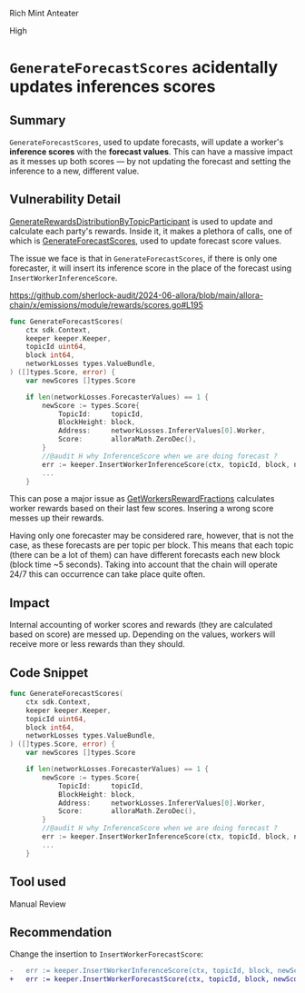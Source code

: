 Rich Mint Anteater

High

# `GenerateForecastScores` acidentally updates inferences scores

## Summary
`GenerateForecastScores`, used to update forecasts, will update a worker's **inference scores** with the **forecast values**. This can have a massive impact as it messes up both scores — by not updating the forecast and setting the inference to a new, different value.

## Vulnerability Detail
[GenerateRewardsDistributionByTopicParticipant](rewards.goGenerateRewardsDistributionByTopicParticipantGenerateRewardsDistributionByTopicParticipant) is used to update and calculate each party's rewards. Inside it, it makes a plethora of calls, one of which is [GenerateForecastScores](https://github.com/sherlock-audit/2024-06-allora/blob/main/allora-chain/x/emissions/module/rewards/scores.go#L177), used to update forecast score values.

The issue we face is that in `GenerateForecastScores`, if there is only one forecaster, it will insert its inference score in the place of the forecast using `InsertWorkerInferenceScore`.

https://github.com/sherlock-audit/2024-06-allora/blob/main/allora-chain/x/emissions/module/rewards/scores.go#L195
```go
func GenerateForecastScores(
	ctx sdk.Context,
	keeper keeper.Keeper,
	topicId uint64,
	block int64,
	networkLosses types.ValueBundle,
) ([]types.Score, error) {
	var newScores []types.Score

	if len(networkLosses.ForecasterValues) == 1 {
		newScore := types.Score{
			TopicId:     topicId,
			BlockHeight: block,
			Address:     networkLosses.InfererValues[0].Worker,
			Score:       alloraMath.ZeroDec(),
		}
		//@audit H why InferenceScore when we are doing forecast ?
		err := keeper.InsertWorkerInferenceScore(ctx, topicId, block, newScore)
		...
	}
```
This can pose a major issue as [GetWorkersRewardFractions](https://github.com/sherlock-audit/2024-06-allora/blob/main/allora-chain/x/emissions/module/rewards/worker_rewards.go#L38) calculates worker rewards based on their last few scores. Insering  a wrong score messes up their rewards.

Having only one forecaster may be considered rare, however, that is not the case, as these forecasts are per topic per block. This means that each topic (there can be a lot of them) can have different forecasts each new block (block time ~5 seconds). Taking into account that the chain will operate 24/7 this can occurrence can take place quite often.

## Impact
Internal accounting of worker scores and rewards (they are calculated based on score) are messed up. Depending on the values, workers will receive more or less rewards than they should.

## Code Snippet
```go
func GenerateForecastScores(
	ctx sdk.Context,
	keeper keeper.Keeper,
	topicId uint64,
	block int64,
	networkLosses types.ValueBundle,
) ([]types.Score, error) {
	var newScores []types.Score

	if len(networkLosses.ForecasterValues) == 1 {
		newScore := types.Score{
			TopicId:     topicId,
			BlockHeight: block,
			Address:     networkLosses.InfererValues[0].Worker,
			Score:       alloraMath.ZeroDec(),
		}
		//@audit H why InferenceScore when we are doing forecast ?
		err := keeper.InsertWorkerInferenceScore(ctx, topicId, block, newScore)
		...
	}
```

## Tool used
Manual Review

## Recommendation
Change the insertion to `InsertWorkerForecastScore`:

```diff
-   err := keeper.InsertWorkerInferenceScore(ctx, topicId, block, newScore)
+   err := keeper.InsertWorkerForecastScore(ctx, topicId, block, newScore)
```